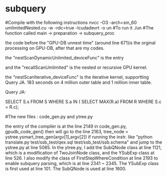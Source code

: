 # subquery
#Compile with the following instructions
nvcc -O3 -arch=sm_60 umlimitedNested.cu -w -rdc=true -lcudadevrt -o un
#To run it
./un
#The function called
main -> preparation -> subquery_proc

the code before the "GPU-DB unnest time" (around line 671)is the orginal processing on GPU-DB, after that are my codes.

the "nestScanDynamicUnlimited_deviceFunc" is the entry

and the "recallScanUmlimited" is the nested or recursive GPU kernel.

the "nestScanIterative_deviceFunc" is the iterative kernel, supportting Query JA. 183 seconds on 4 million outer table and 1 million inner table.

Query JA:

SELECT S.s
FROM S
WHERE S.a IN ( SELECT MAX(R.a)
               FROM R
			   WHERE S.c = R.c);
			
#The new files : code_gen.py and ytree.py

the entry of the compiler is at the line 2149 in code_gen.py, gpudb_code_gen()
then will go to the line 2163, tree_node = ystree.ysmart_tree_gen(argv[1],argv[2]) if running the instr. like "python translate.py test/ssb_test/qex.sql test/ssb_test/ssb.schema"
and jump to the ystree.py at line 5085. 
In the ytree.py, I add the SubQNode class at line 1121, which is a modification of TwoJoinNode class, and the YSubExp class at line 526.
I also modify the class of FirstStepWhereCondition at line 2193 to enable subquery parsing, which is at line 2341 ~ 2345.
The YSubExp class is first used at line 101. The SubQNode is used at line 1600.